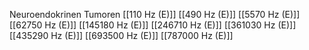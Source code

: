 Neuroendokrinen Tumoren
[[110 Hz (E)]]
[[490 Hz (E)]]
[[5570 Hz (E)]]
[[62750 Hz (E)]]
[[145180 Hz (E)]]
[[246710 Hz (E)]]
[[361030 Hz (E)]]
[[435290 Hz (E)]]
[[693500 Hz (E)]]
[[787000 Hz (E)]]